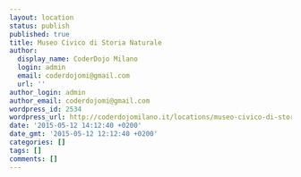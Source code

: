 ```yaml
---
layout: location
status: publish
published: true
title: Museo Civico di Storia Naturale
author:
  display_name: CoderDojo Milano
  login: admin
  email: coderdojomi@gmail.com
  url: ''
author_login: admin
author_email: coderdojomi@gmail.com
wordpress_id: 2534
wordpress_url: http://coderdojomilano.it/locations/museo-civico-di-storia-naturale-3/
date: '2015-05-12 14:12:40 +0200'
date_gmt: '2015-05-12 12:12:40 +0200'
categories: []
tags: []
comments: []
---
```


